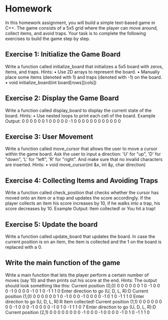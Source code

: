 # Homework
In this homework assignment, you will build a simple text-based game in C++. The game consists of a 5x5 grid where the player can move around, collect items, and avoid traps. Your task is to complete the following exercises to build the game step by step.
## Exercise 1: Initialize the Game Board
Write a function called initialize_board that initializes a 5x5 board with zeros, items, and traps.
Hints:
• Use 2D arrays to represent the board.
• Manually place some items (denoted with 1) and traps (denoted with -1) on the board.
• void initialize_board(int board[rows][cols])
## Exercise 2: Display the Game Board
Write a function called display_board to display the current state of the board.
Hints:
• Use nested loops to print each cell of the board.
Example Output:
0 0 0 0 0
0 1 0 0 0
0 0 -1 0 0
0 0 0 0 0
0 0 0 0 0
## Exercise 3: User Movement
Write a function called move_cursor that allows the user to move a cursor within the game board. Ask the user to input a direction: 'U' for "up", 'D' for "down", 'L' for "left", 'R' for "right". And make sure that no invalid characters are inserted.
Hints:
• void move_cursor(int &x, int &y, char direction)
## Exercise 4: Collecting Items and Avoiding Traps
Write a function called check_position that checks whether the cursor has moved onto an item or a trap and updates the score accordingly. If the player collects an item his score increases by 10, if he walks into a trap, his score decreases by 10.
Example Output:
Item collected!
or
You hit a trap!
## Exercise 5: Update the board
Write a function called update_board that updates the board. In case the current position is on an item, the item is collected and the 1 on the board is replaced with a 0.
## Write the main function of the game
Write a main function that lets the player perform a certain number of moves (say 10) and then prints out his score at the end.
Hints: The output should look something like this:
Current position (0,0)
0 0 0 0 0
0 1 0 -1 0
0 0 -1 0 0
0 0 -1 0 1
0 -1 1 1 0
Enter direction to go (U, D, L, R):D
Current position (1,0)
0 0 0 0 0
0 1 0 -1 0
0 0 -1 0 0
0 0 -1 0 1
0 -1 1 1 0
Enter direction to go (U, D, L, R):R
Item collected!
Current position (1,1)
0 0 0 0 0
0 0 0 -1 0
0 0 -1 0 0
0 0 -1 0 1
0 -1 1 1 0
7
Enter direction to go (U, D, L, R):D
Current position (2,1)
0 0 0 0 0
0 0 0 -1 0
0 0 -1 0 0
0 0 -1 0 1
0 -1 1 1 0
